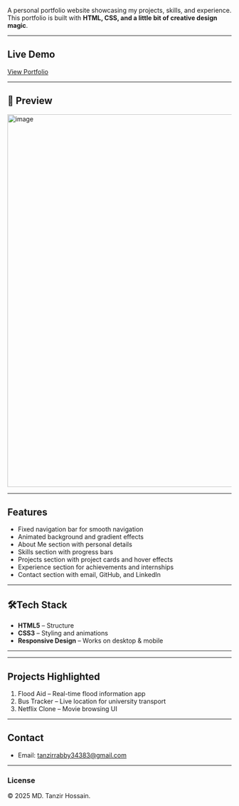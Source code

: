   A personal portfolio website showcasing my projects, skills, and experience.  
This portfolio is built with **HTML, CSS, and a little bit of creative design magic**.  

---

## Live Demo  
[View Portfolio](https://tanzirrabby.github.io/assignment01/)  

---

## 📸 Preview  
<img width="1838" height="836" alt="image" src="https://github.com/user-attachments/assets/9a392198-1f06-46ec-920d-5ec1da292bba" />
 

---

##  Features  
- Fixed navigation bar for smooth navigation  
- Animated background and gradient effects  
- About Me section with personal details  
- Skills section with progress bars  
- Projects section with project cards and hover effects  
- Experience section for achievements and internships  
- Contact section with email, GitHub, and LinkedIn  

---

## 🛠Tech Stack  
- **HTML5** – Structure  
- **CSS3** – Styling and animations  
- **Responsive Design** – Works on desktop & mobile  

---

---

##  Projects Highlighted  
1.  Flood Aid – Real-time flood information app  
2.  Bus Tracker – Live location for university transport  
3.  Netflix Clone – Movie browsing UI  

---

##  Contact  
- Email: [tanzirrabby34383@gmail.com](mailto:tanzirrabby34383@gmail.com)  

---

###  License  
© 2025 MD. Tanzir Hossain.


 

